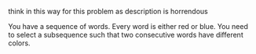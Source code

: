 think in this way for this problem as description is horrendous

You have a sequence of words. Every word is either red or blue. You need to select a subsequence such that two consecutive words have different colors.
